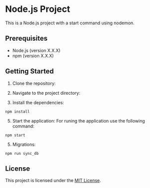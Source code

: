 # Node.js Project

This is a Node.js project with a start command using nodemon.

## Prerequisites

- Node.js (version X.X.X)
- npm (version X.X.X)

## Getting Started

1. Clone the repository:

2. Navigate to the project directory:
3. Install the dependencies:
 ```
 npm install
 ```
5. Start the application:
For runing the application use the following command:
```
npm start
```
5. Migrations:
```
npm run sync_db
```


## License

This project is licensed under the [MIT License](LICENSE).

